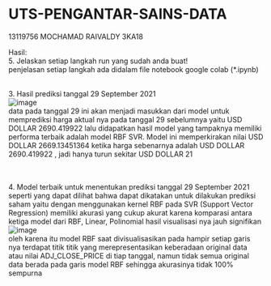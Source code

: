 # UTS-PENGANTAR-SAINS-DATA
13119756 MOCHAMAD RAIVALDY 3KA18 <br>

Hasil:<br>
5. Jelaskan setiap langkah run yang sudah anda buat!<br>
penjelasan setiap langkah ada didalam file notebook google colab (*.ipynb)<br>

<br>3. Hasil prediksi tanggal 29 September 2021<br>
![image](https://user-images.githubusercontent.com/104556171/171327237-32f4e8bc-4a6b-463c-9c7d-2df7fdfa76d9.png)<br>
data pada tanggal 29 ini akan menjadi masukkan dari model untuk memprediksi harga aktual nya pada tanggal 29 sebelumnya yaitu USD DOLLAR 2690.419922 lalu didapatkan hasil model yang tampaknya memiliki performa terbaik adalah model RBF SVR. Model ini memperkirakan nilai USD DOLLAR 2669.13451364 ketika harga sebenarnya adalah USD DOLLAR 2690.419922 , jadi hanya turun sekitar USD DOLLAR 21
<br>
<br>

<br>4. Model terbaik untuk menentukan prediksi tanggal 29 September 2021<br>
seperti yang dapat dilihat bahwa dapat dikatakan untuk dilakukan prediksi saham yaitu dengan menggunakan kernel RBF pada SVR (Support Vector Regression) memiliki akurasi yang cukup akurat karena komparasi antara ketiga model dari RBF, Linear, Polinomial hasil visualisasi nya jauh signifikan <br>
![image](https://user-images.githubusercontent.com/104556171/171327508-64f651f1-cd36-4bfa-b7cf-c92308d78915.png)<br>
oleh karena itu model RBF saat divisualisasikan pada hampir setiap garis nya terdapat titik titik yang merepresentasikan keberadaan original data atau nilai ADJ_CLOSE_PRICE di tiap tanggal, namun tidak semua original data berada pada garis model RBF sehingga akurasinya tidak 100% sempurna <br>
<br>
